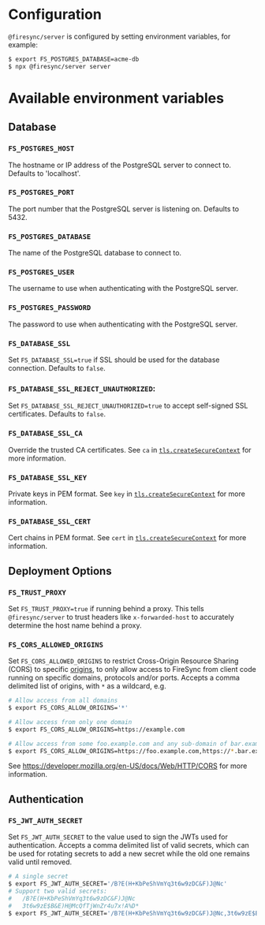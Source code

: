 # Configuration

`@firesync/server` is configured by setting environment variables, for example:

```bash
$ export FS_POSTGRES_DATABASE=acme-db
$ npx @firesync/server server
```

# Available environment variables

## Database

### `FS_POSTGRES_HOST`

The hostname or IP address of the PostgreSQL server to connect to. Defaults to 'localhost'.

### `FS_POSTGRES_PORT`

The port number that the PostgreSQL server is listening on. Defaults to 5432.

### `FS_POSTGRES_DATABASE`

The name of the PostgreSQL database to connect to.

### `FS_POSTGRES_USER`

The username to use when authenticating with the PostgreSQL server.

### `FS_POSTGRES_PASSWORD`

The password to use when authenticating with the PostgreSQL server.

### `FS_DATABASE_SSL`

Set `FS_DATABASE_SSL=true` if SSL should be used for the database connection. Defaults to `false`.

### `FS_DATABASE_SSL_REJECT_UNAUTHORIZED`:

Set `FS_DATABASE_SSL_REJECT_UNAUTHORIZED=true` to accept self-signed SSL certificates. Defaults to `false`.

### `FS_DATABASE_SSL_CA`

Override the trusted CA certificates. See `ca` in [`tls.createSecureContext`](https://nodejs.org/api/tls.html#tlscreatesecurecontextoptions) for more information.

### `FS_DATABASE_SSL_KEY`

Private keys in PEM format. See `key` in [`tls.createSecureContext`](https://nodejs.org/api/tls.html#tlscreatesecurecontextoptions) for more information.

### `FS_DATABASE_SSL_CERT`

Cert chains in PEM format. See `cert` in [`tls.createSecureContext`](https://nodejs.org/api/tls.html#tlscreatesecurecontextoptions) for more information.

## Deployment Options

### `FS_TRUST_PROXY`

Set `FS_TRUST_PROXY=true` if running behind a proxy. This tells `@firesync/server` to trust headers like `x-forwarded-host` to accurately determine the host name behind a proxy.

### `FS_CORS_ALLOWED_ORIGINS`

Set `FS_CORS_ALLOWED_ORIGINS` to restrict Cross-Origin Resource Sharing (CORS) to specific [origins](https://developer.mozilla.org/en-US/docs/Glossary/Origin), to only allow access to FireSync from client code running on specific domains, protocols and/or ports. Accepts a comma delimited list of origins, with `*` as a wildcard, e.g.

```bash
# Allow access from all domains
$ export FS_CORS_ALLOW_ORIGINS='*'

# Allow access from only one domain
$ export FS_CORS_ALLOW_ORIGINS=https://example.com

# Allow access from some foo.example.com and any sub-domain of bar.example.com
$ export FS_CORS_ALLOW_ORIGINS=https://foo.example.com,https://*.bar.example.com
```

See https://developer.mozilla.org/en-US/docs/Web/HTTP/CORS for more information.

## Authentication

### `FS_JWT_AUTH_SECRET`

Set `FS_JWT_AUTH_SECRET` to the value used to sign the JWTs used for authentication. Accepts a comma delimited list of valid secrets, which can be used for rotating secrets to add a new secret while the old one remains valid until removed.

```bash
# A single secret
$ export FS_JWT_AUTH_SECRET='/B?E(H+KbPeShVmYq3t6w9zDC&F)J@Nc'
# Support two valid secrets:
#   /B?E(H+KbPeShVmYq3t6w9zDC&F)J@Nc
#   3t6w9zE$B&E)H@McQfTjWnZr4u7x!A%D*
$ export FS_JWT_AUTH_SECRET='/B?E(H+KbPeShVmYq3t6w9zDC&F)J@Nc,3t6w9zE$B&E)H@McQfTjWnZr4u7x!A%D*'
```



